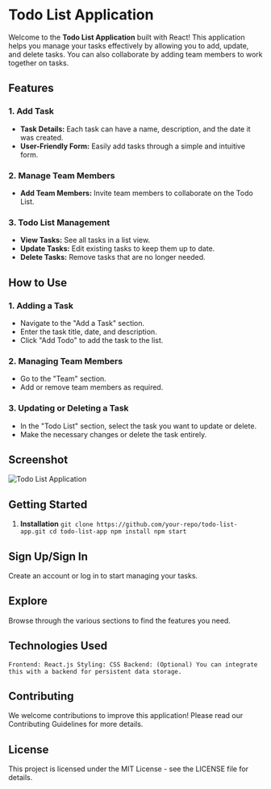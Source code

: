 # Todo List Application

Welcome to the **Todo List Application** built with React! This application helps you manage your tasks effectively by allowing you to add, update, and delete tasks. You can also collaborate by adding team members to work together on tasks.

## Features

### 1. **Add Task**

- **Task Details:** Each task can have a name, description, and the date it was created.
- **User-Friendly Form:** Easily add tasks through a simple and intuitive form.

### 2. **Manage Team Members**

- **Add Team Members:** Invite team members to collaborate on the Todo List.

### 3. **Todo List Management**

- **View Tasks:** See all tasks in a list view.
- **Update Tasks:** Edit existing tasks to keep them up to date.
- **Delete Tasks:** Remove tasks that are no longer needed.

## How to Use

### 1. **Adding a Task**

- Navigate to the "Add a Task" section.
- Enter the task title, date, and description.
- Click "Add Todo" to add the task to the list.

### 2. **Managing Team Members**

- Go to the "Team" section.
- Add or remove team members as required.

### 3. **Updating or Deleting a Task**

- In the "Todo List" section, select the task you want to update or delete.
- Make the necessary changes or delete the task entirely.

## Screenshot

![Todo List Application](./Images/tofo-list-demo.png")

## Getting Started

1. **Installation**
   `git clone https://github.com/your-repo/todo-list-app.git
cd todo-list-app
npm install
npm start`

## Sign Up/Sign In

Create an account or log in to start managing your tasks.

## Explore

Browse through the various sections to find the features you need.

## Technologies Used

`Frontend: React.js
Styling: CSS
Backend: (Optional) You can integrate this with a backend for persistent data storage.`

## Contributing

We welcome contributions to improve this application! Please read our Contributing Guidelines for more details.

## License

This project is licensed under the MIT License - see the LICENSE file for details.
